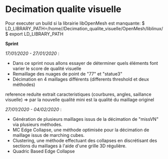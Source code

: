 # Decimation qualite visuelle

Pour executer un build si la librairie libOpenMesh est manquante:
$ LD_LIBRARY_PATH=/home/<user>/Decimation_qualite_visuelle/OpenMesh/liblinux/
$ export LD_LIBRARY_PATH
 
 **Sprint**  
 
 _17/01/2020 - 27/01/2020_ : 
 - Dans ce sprint nous allons essayer de déterminer quels éléments font varier le score de qualité visuelle
 - Remaillage des nuages de point de "77" et "statue3" 
 - Décimation en 4 maillages différents (differents threshold et deux méthodes)  

reference reduite extrait caracteristiques (courbures, angles, saillance visuelle) 
=> par la nouvelle qualité mini est la qualité du maillage originel
 
 _27/01/2020 - 04/02/2020_ : 
 - Génération de plusieurs maillages issus de la décimation de "missVN" via plusieurs méthodes.
 - MC Edge Collapse, une méthode optimisée pour la décimation de maillage issus de marching cubes.
 - Clustering, une méthode effectuant des collapses en discrétisant des sections du maillages à l'aide d'une grille 3D régulière.
 - Quadric Based Edge Collapse
